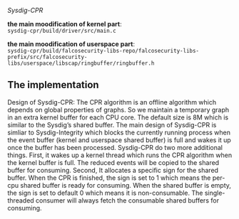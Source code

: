 *Sysdig-CPR*

**the main moodification of kernel part**:  
`sysdig-cpr/build/driver/src/main.c`

**the main moodification of userspace part**:  
`sysdig-cpr/build/falcosecurity-libs-repo/falcosecurity-libs-prefix/src/falcosecurity-libs/userspace/libscap/ringbuffer/ringbuffer.h`

The implementation
---
Design of Sysdig-CPR: The CPR algorithm is an offline algorithm which depends on global properties of graphs.
So we maintain a temporary graph in an extra kernel buffer
for each CPU core. The default size is 8M which is similar to
the Sysdig’s shared buffer. The main design of Sysdig-CPR is
simliar to Sysdig-Integrity which blocks the currently running
process when the event buffer (kernel and userspace shared
buffer) is full and wakes it up once the buffer has been processed. Sysdig-CPR do two more additional things. First, it
wakes up a kernel thread which runs the CPR algorithm when
the kernel buffer is full. The reduced events will be copied
to the shared buffer for consuming. Second, It allocates a
specific sign for the shared buffer. When the CPR is finished,
the sign is set to 1 which means the per-cpu shared buffer is
ready for consuming. When the shared buffer is empty, the
sign is set to default 0 which means it is non-consumable. The
single-threaded consumer will always fetch the consumable
shared buffers for consuming.
